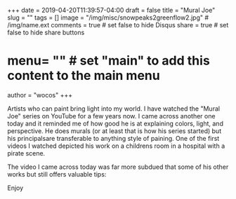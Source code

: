 +++
date = 2019-04-20T11:39:57-04:00
draft = false
title = "Mural Joe"
slug = ""
tags = []
image = "/img/misc/snowpeaks2greenflow2.jpg"          # /img/name.ext
comments = true     # set false to hide Disqus
share = true        # set false to hide share buttons
# menu= ""          # set "main" to add this content to the main menu
author = "wocos"
+++

Artists who can paint bring light into my world. I have watched the "Mural Joe" series on YouTube for a few years now. I came across another one today and it reminded me of how good he is at explaining colors, light, and perspective. He does murals (or at least that is how his series started) but his principalsare transferable to anything style of paining. One of the first videos I watched depicted his work on a childrens room in a hospital with a pirate scene.  [](https://www.youtube.com/watch?v=kq0o6PNrHwo)

The video I came across today was far more subdued that some of his other works but still offers valuable tips: [](https://www.youtube.com/watch?v=5o_Z5jt4qNU)

Enjoy
